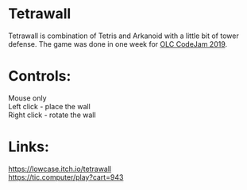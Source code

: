 # Tetrawall

Tetrawall is combination of Tetris and Arkanoid with a little bit of tower defense. The game was done in one week for [OLC CodeJam 2019](https://itch.io/jam/olc-codejam-2019). 

# Controls:

Mouse only   
Left click - place the wall   
Right click - rotate the wall

# Links:

https://lowcase.itch.io/tetrawall   
https://tic.computer/play?cart=943
